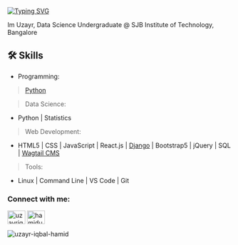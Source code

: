 [![Typing SVG](https://readme-typing-svg.demolab.com/?lines=Hi!+I'm+Uzayr+Iqbal+Hamid.+🤜🤛;📊+Data+Science+Undergrad+@SJBIT;Full+Stack+Web+Developer💻)](https://git.io/typing-svg)

Im Uzayr, Data Science Undergraduate @ SJB Institute of Technology, Bangalore


## 🛠 Skills

- Programming:
> [Python](https://github.com/uzayr-iqbal-hamid/learn-python)

> Data Science:
- Python | Statistics

> Web Development:
- HTML5 | CSS | JavaScript | React.js | [Django](https://github.com/uzayr-iqbal-hamid/learn-django) | Bootstrap5 | jQuery | SQL | [Wagtail CMS](https://github.com/uzayr-iqbal-hamid/learn-wagtail)

> Tools:
- Linux | Command Line | VS Code | Git


<h3 align="left">Connect with me:</h3>
<p align="left">
<a href="https://linkedin.com/in/uzayriqbal" target="blank"><img align="center" src="https://raw.githubusercontent.com/rahuldkjain/github-profile-readme-generator/master/src/images/icons/Social/linked-in-alt.svg" alt="uzayriqbal" height="30" width="40" /></a>
<a href="https://www.leetcode.com/hamiduzayr" target="blank"><img align="center" src="https://raw.githubusercontent.com/rahuldkjain/github-profile-readme-generator/master/src/images/icons/Social/leet-code.svg" alt="hamiduzayr" height="30" width="40" /></a>
</p>

<p><img align="left" src="https://github-readme-stats.vercel.app/api/top-langs?username=uzayr-iqbal-hamid&show_icons=true&locale=en&layout=compact" alt="uzayr-iqbal-hamid" /></p>
